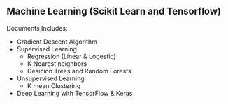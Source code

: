 ## Machine Learning (Scikit Learn and Tensorflow)
Documents Includes:
* Gradient Descent Algorithm
* Supervised Learning
  * Regression (Linear & Logestic)
  * K Nearest neighbors
  * Desicion Trees and Random Forests
* Unsupervised Learning
  * K mean Clustering
* Deep Learning with TensorFlow & Keras
